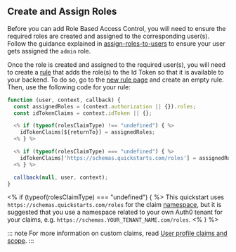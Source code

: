## Create and Assign Roles

Before you can add Role Based Access Control, you will need to ensure the required roles are created and assigned to the corresponding user(s).
Follow the guidance explained in [assign-roles-to-users](/users/assign-roles-to-users) to ensure your user gets assigned the `admin` role.

Once the role is created and assigned to the required user(s), you will need to create a [rule](/rules/current) that adds the role(s) to the Id Token so that it is available to your backend. To do so, go to the [new rule page](${manage_url}/#/rules/new) and create an empty rule. Then, use the following code for your rule:



``` js
function (user, context, callback) {
  const assignedRoles = (context.authorization || {}).roles;
  const idTokenClaims = context.idToken || {};

  <% if (typeof(rolesClaimType) !== "undefined") { %>
    idTokenClaims[${returnTo}] = assignedRoles;
  <% } %>

  <% if (typeof(rolesClaimType) === "undefined") { %>
    idTokenClaims['https://schemas.quickstarts.com/roles'] = assignedRoles;
  <% } %>

  callback(null, user, context);
}
```

<% if (typeof(rolesClaimType) === "undefined") { %>
  This quickstart uses `https://schemas.quickstarts.com/roles` for the claim [namespace](/tokens/guides/create-namespaced-custom-claims), but it is suggested that you use a namespace related to your own Auth0 tenant for your claims, e.g. `https://schemas.YOUR_TENANT_NAME.com/roles`.
<% } %>

::: note
For more information on custom claims, read [User profile claims and scope](/api-auth/tutorials/adoption/scope-custom-claims).
:::